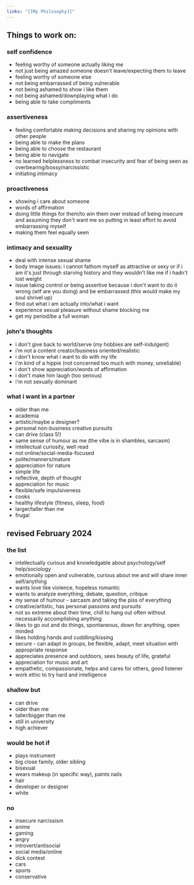 ```yaml
---
links: "[[My Philosophy]]"
---
```

## Things to work on:
### self confidence
- feeling worthy of someone actually liking me
- not just being amazed someone doesn't leave/expecting them to leave
- feeling worthy of someone else
- not being embarrassed of being vulnerable
- not being ashamed to show i like them
- not being ashamed/downplaying what i do
- being able to take compliments 
### assertiveness
- feeling comfortable making decisions and sharing my opinions with other people
- being able to make the plans
- being able to choose the restaurant
- being able to navigate
- no learned helplessness to combat insecurity and fear of being seen as overbearing/bossy/narcissistic
- initiating intimacy
### proactiveness
- showing i care about someone
- words of affirmation
- doing little things for them/to win them over instead of being insecure and assuming they don't want me so putting in least effort to avoid embarrassing myself
- making them feel equally seen
### intimacy and sexuality
- deal with intense sexual shame
- body image issues: i cannot fathom myself as attractive or sexy or if i am it's just through starving history and they wouldn't like me if i hadn't lost weight
- issue taking control or being assertive because i don't want to do it wrong (wtf are you doing) and be embarrassed (this would make my soul shrivel up)
- find out what i am actually into/what i want 
- experience sexual pleasure without shame blocking me
- get my period/be a full woman
### john's thoughts
- i don't give back to world/serve (my hobbies are self-indulgent)
- i'm not a content creator/business oriented/realistic
- i don't know what i want to do with my life
- i'm kind of a hippie (not concerned too much with money, unreliable)
- i don't show appreciation/words of affirmation
- i don't make him laugh (too serious)
- i'm not sexually dominant
### what i want in a partner
- older than me
- academia
- artistic/maybe a designer?
- personal non-business creative pursuits
- can drive (class 5!)
- same sense of humour as me (the vibe is in shambles, sarcasm)
- intellectual curiosity, well read
- not online/social-media-focused
- polite/manners/mature
- appreciation for nature
- simple life
- reflective, depth of thought
- appreciation for music
- flexible/safe impulsiveness
- cooks
- healthy lifestyle (fitness, sleep, food)
- larger/taller than me
- frugal

## revised February 2024
### the list
- intellectually curious and knowledgable about psychology/self help/sociology
- emotionally open and vulnerable, curious about me and will share inner self/anything
- wants love like violence, hopeless romantic
- wants to analyze everything, debate, question, critique
- my sense of humour - sarcasm and taking the piss of everything
- creative/artistic, has personal passions and pursuits
- not so extreme about their time, chill to hang out often without necessarily accomplishing anything
- likes to go out and do things, spontaneous, down for anything, open minded
- likes holding hands and cuddling/kissing
- secure - can adapt in groups, be flexible, adapt, meet situation with appropriate response
- appreciates presence and outdoors, sees beauty of life, grateful
- appreciation for music and art
- empathetic, compassionate, helps and cares for others, good listener
- work ethic to try hard and intelligence
### shallow but
- can drive
- older than me
- taller/bigger than me
- still in university
- high achiever
### would be hot if
- plays instrument
- big close family, older sibling
- bisexual
- wears makeup (in specific way), paints nails
- hair
- developer or designer
- white
### no
- insecure narcissism
- anime
- gaming
- angry
- introvert/antisocial
- social media/online
- dick contest
- cars
- sports
- conservative